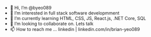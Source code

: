 - 👋 Hi, I’m @byeo089
- 👀 I’m interested in full stack software developmment
- 🌱 I’m currently learning HTML, CSS, JS, React.js, .NET Core, SQL
- 💞️ I’m looking to collaborate on. Lets talk
- 📫 How to reach me ... linkedin | linkedin.com/in/brian-yeo089

<!---
byeo089/byeo089 is a ✨ special ✨ repository because its `README.md` (this file) appears on your GitHub profile.
You can click the Preview link to take a look at your changes.
--->
